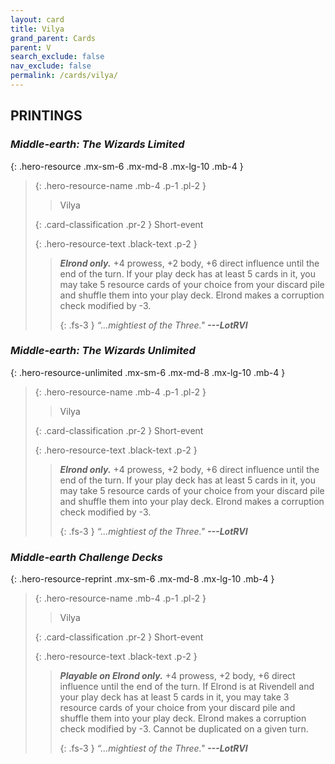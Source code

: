 ```yaml
---
layout: card
title: Vilya
grand_parent: Cards
parent: V
search_exclude: false
nav_exclude: false
permalink: /cards/vilya/
---
```


## PRINTINGS


### _Middle-earth: The Wizards Limited_

{: .hero-resource .mx-sm-6 .mx-md-8 .mx-lg-10 .mb-4 }
> {: .hero-resource-name .mb-4 .p-1 .pl-2 }
> > <div class="card-mp"></div>
> > <div class="card-name">Vilya</div>
>
> {: .card-classification .pr-2 }
> Short-event
>
> {: .hero-resource-text .black-text .p-2 }
> > _**Elrond only.**_ +4 prowess, +2 body, +6 direct influence until the end of the turn. If your play deck has at least 5 cards in it, you may take 5 resource cards of your choice from your discard pile and shuffle them into your play deck. Elrond makes a corruption check modified by -3. 
> > 
> > {: .fs-3 } 
> > _“...mightiest of the Three."_ ***---&#65279;LotRVI*** 
> 

### _Middle-earth: The Wizards Unlimited_

{: .hero-resource-unlimited .mx-sm-6 .mx-md-8 .mx-lg-10 .mb-4 }
> {: .hero-resource-name .mb-4 .p-1 .pl-2 }
> > <div class="card-mp"></div>
> > <div class="card-name">Vilya</div>
>
> {: .card-classification .pr-2 }
> Short-event
>
> {: .hero-resource-text .black-text .p-2 }
> > _**Elrond only.**_ +4 prowess, +2 body, +6 direct influence until the end of the turn. If your play deck has at least 5 cards in it, you may take 5 resource cards of your choice from your discard pile and shuffle them into your play deck. Elrond makes a corruption check modified by -3. 
> > 
> > {: .fs-3 } 
> > _“...mightiest of the Three."_ ***---&#65279;LotRVI*** 
> 

### _Middle-earth Challenge Decks_

{: .hero-resource-reprint .mx-sm-6 .mx-md-8 .mx-lg-10 .mb-4 }
> {: .hero-resource-name .mb-4 .p-1 .pl-2 }
> > <div class="card-mp"></div>
> > <div class="card-name">Vilya</div>
>
> {: .card-classification .pr-2 }
> Short-event
>
> {: .hero-resource-text .black-text .p-2 }
> > _**Playable on Elrond only.**_ +4 prowess, +2 body, +6 direct influence until the end of the turn. If Elrond is at Rivendell and your play deck has at least 5 cards in it, you may take 3 resource cards of your choice from your discard pile and shuffle them into your play deck. Elrond makes a corruption check modified by -3. Cannot be duplicated on a given turn. 
> > 
> > {: .fs-3 } 
> > _“...mightiest of the Three."_ ***---&#65279;LotRVI*** 
> 
